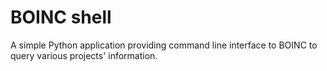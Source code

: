 # BOINC shell

A simple Python application providing command line interface to BOINC to query various projects' information.